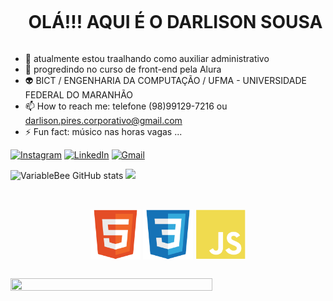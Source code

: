 <!--título-->
<div id="user-content-toc">
  <ul align="center">
    <summary><h1 style="display: inline-block"> OLÁ!!! AQUI É O DARLISON SOUSA  </h1></summary>
</div>
 
 
- 🔭 atualmente estou traalhando como auxiliar administrativo
- 🌱 progredindo no curso de front-end pela Alura
- 👽 BICT / ENGENHARIA DA COMPUTAÇÃO / UFMA - UNIVERSIDADE FEDERAL DO MARANHÃO
- 📫 How to reach me: telefone (98)99129-7216 ou darlison.pires.corporativo@gmail.com
- ⚡ Fun fact: músico nas horas vagas
...
<!-- Links -->
[![Instagram](https://img.shields.io/badge/Instagram-E4405F?style=for-the-badge&logo=instagram&logoColor=white)](https://www.instagram.com/darlysson.pires/)
[![LinkedIn](https://img.shields.io/badge/LinkedIn-0077B5?style=for-the-badge&logo=linkedin&logoColor=white)](https://www.linkedin.com/in/darlison-pires-128a00216/)
[![Gmail](https://img.shields.io/badge/Gmail-D14836?style=for-the-badge&logo=gmail&logoColor=white)]("mailto:darlison.pires.corporativo@gmail.com")
<!-- GithubStats -->
![VariableBee GitHub stats](https://github-readme-stats.vercel.app/api?username=Darlysson717&show_icons=true&theme=gotham)
<img height="195.2em" src="https://github-readme-stats.vercel.app/api/top-langs/?username=Darlysson717&layout=compact&langs_count=7&theme=gotham"/>

##


<br>

<div align="center">
  <img align="center" alt="Rafa-HTML" height="80" width="80" gap="15rem" src="https://raw.githubusercontent.com/devicons/devicon/master/icons/html5/html5-original.svg">
  <img align="center" alt="Rafa-CSS" height="80" width="80" gap="15rem" src="https://raw.githubusercontent.com/devicons/devicon/master/icons/css3/css3-original.svg">
  <img align="center" alt="Rafa-Js" height="80" width="80" gap="15rem" src="https://raw.githubusercontent.com/devicons/devicon/master/icons/javascript/javascript-plain.svg">
</div>

##

<!-- GIF -->
<p align="left">
  <img align="center" height="25%" width="80%" src="https://i.pinimg.com/originals/0d/31/3e/0d313e0741d24a50edaf3ff5e10509fe.gif">

 
</p>
